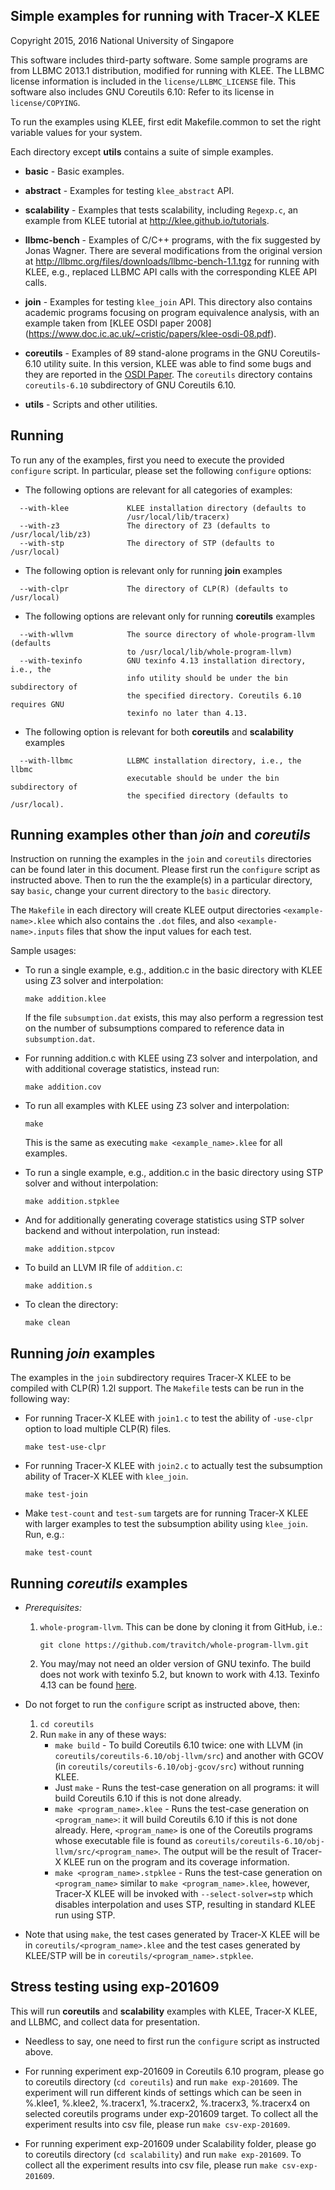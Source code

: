 Simple examples for running with Tracer-X KLEE
----------------------------------------------

Copyright 2015, 2016 National University of Singapore

This software includes third-party software. Some sample programs are from LLBMC 2013.1 distribution, modified for running with KLEE. The LLBMC license information is included in the `license/LLBMC_LICENSE` file. This software also includes GNU Coreutils 6.10: Refer to its license in `license/COPYING`.

To run the examples using KLEE, first edit Makefile.common to set the
right variable values for your system.

Each directory except **utils** contains a suite of simple examples.

- **basic**  - Basic examples. 

- **abstract** - Examples for testing `klee_abstract` API.

- **scalability** - Examples that tests scalability, including `Regexp.c`, an example from KLEE tutorial at http://klee.github.io/tutorials.

- **llbmc-bench** - Examples of C/C++ programs, with the fix suggested by Jonas Wagner. There are several modifications from the original version at http://llbmc.org/files/downloads/llbmc-bench-1.1.tgz for running with KLEE, e.g., replaced LLBMC API calls with the corresponding KLEE API calls.

- **join** - Examples for testing `klee_join` API. This directory also contains
academic programs focusing on program equivalence analysis, with an
example taken from [KLEE OSDI paper 2008]
(https://www.doc.ic.ac.uk/~cristic/papers/klee-osdi-08.pdf).

- **coreutils** - Examples of 89 stand-alone programs in the GNU Coreutils-6.10 utility suite. In this version, KLEE was able to find some bugs and they are reported in the [OSDI Paper](https://www.doc.ic.ac.uk/~cristic/papers/klee-osdi-08.pdf). The `coreutils` directory contains `coreutils-6.10` subdirectory of GNU Coreutils 6.10.

- **utils** - Scripts and other utilities.

Running
-------

To run any of the examples, first you need to execute the provided `configure` script. In particular, please set the following `configure` options:
- The following options are relevant for all categories of examples:
```
  --with-klee             KLEE installation directory (defaults to
                          /usr/local/lib/tracerx)
  --with-z3               The directory of Z3 (defaults to /usr/local/lib/z3)
  --with-stp              The directory of STP (defaults to /usr/local)
```
- The following option is relevant only for running **join** examples
```
  --with-clpr             The directory of CLP(R) (defaults to /usr/local)
```
- The following options are relevant only for running **coreutils** examples
```
  --with-wllvm            The source directory of whole-program-llvm (defaults
                          to /usr/local/lib/whole-program-llvm)
  --with-texinfo          GNU texinfo 4.13 installation directory, i.e., the
                          info utility should be under the bin subdirectory of
                          the specified directory. Coreutils 6.10 requires GNU
                          texinfo no later than 4.13.
```
- The following option is relevant for both **coreutils** and **scalability** examples
```
  --with-llbmc            LLBMC installation directory, i.e., the llbmc
                          executable should be under the bin subdirectory of
                          the specified directory (defaults to /usr/local).
```

Running examples other than *join* and *coreutils*
--------------------------------------------------

Instruction on running the examples in the `join` and `coreutils` directories can be found later in this document. Please first run the `configure` script as instructed above. Then to run the the example(s) in a particular directory, say `basic`, change your current directory to the `basic` directory.

The `Makefile` in each directory will create KLEE output directories `<example-name>.klee` which also contains the `.dot` files, and also `<example-name>.inputs` files that show the input values for each test.

Sample usages:
- To run a single example, e.g., addition.c in the basic directory with KLEE using Z3 solver and interpolation:

  `make addition.klee`

  If the file `subsumption.dat` exists, this may also perform a regression test on the number of subsumptions compared to reference data in `subsumption.dat`.

- For running addition.c with KLEE using Z3 solver and interpolation, and with additional coverage statistics, instead run:

  `make addition.cov`

- To run all examples with KLEE using Z3 solver and interpolation:

  `make`

  This is the same as executing `make <example_name>.klee` for all examples.

- To run a single example, e.g., addition.c in the basic directory using STP solver and without interpolation:

  `make addition.stpklee`

- And for additionally generating coverage statistics using STP solver backend and without interpolation, run instead:

  `make addition.stpcov`

- To build an LLVM IR file of `addition.c`:

  `make addition.s`

- To clean the directory:

  `make clean`

Running *join* examples
-----------------------

The examples in the `join` subdirectory requires Tracer-X KLEE to be compiled with CLP(R) 1.2l support. The `Makefile` tests can be run in the following way:

- For running Tracer-X KLEE with `join1.c` to test the ability of `-use-clpr` option to load multiple CLP(R) files.

  `make test-use-clpr`

- For running Tracer-X KLEE with `join2.c` to actually test the subsumption ability of Tracer-X KLEE with `klee_join`.

  `make test-join`

- Make `test-count` and `test-sum` targets are for running Tracer-X KLEE with larger examples to test the subsumption ability using `klee_join`. Run, e.g.:

  `make test-count`

Running *coreutils* examples
----------------------------

- *Prerequisites:* 
   1. `whole-program-llvm`. This can be done by cloning it from GitHub, i.e.:
     
      `git clone https://github.com/travitch/whole-program-llvm.git`

   2. You may/may not need an older version of GNU texinfo. The build does not work with texinfo 5.2, but known to work with 4.13. Texinfo 4.13 can be found [here](http://ftp.gnu.org/gnu/texinfo/texinfo-4.13.tar.gz).

- Do not forget to run the `configure` script as instructed above, then:
   1. `cd coreutils`
   2. Run `make` in any of these ways:
       - `make build` - To build Coreutils 6.10 twice: one with LLVM (in `coreutils/coreutils-6.10/obj-llvm/src`) and another with GCOV (in `coreutils/coreutils-6.10/obj-gcov/src`) without running KLEE.
       - Just `make` - Runs the test-case generation on all programs: it will build Coreutils 6.10 if this is not done already.
       - `make <program_name>.klee` - Runs the test-case generation on `<program_name>`: it will build Coreutils 6.10 if this is not done already. Here, `<program_name>` is one of the Coreutils programs whose executable file is found as `coreutils/coreutils-6.10/obj-llvm/src/<program_name>`. The output will be the result of Tracer-X KLEE run on the program and its coverage information.
       - `make <program_name>.stpklee` - Runs the test-case generation on `<program_name>` similar to `make <program_name>.klee`, however, Tracer-X KLEE will be invoked with `--select-solver=stp` which disables interpolation and uses STP, resulting in standard KLEE run using STP.

- Note that using `make`, the test cases generated by Tracer-X KLEE will be in `coreutils/<program_name>.klee` and the test cases generated by KLEE/STP will be in `coreutils/<program_name>.stpklee`.

Stress testing using **exp-201609**
-------------------------------

This will run **coreutils** and **scalability** examples with KLEE, Tracer-X KLEE, and LLBMC, and collect data for presentation.

- Needless to say, one need to first run the `configure` script as instructed above.

- For running experiment exp-201609 in Coreutils 6.10 program, please go to coreutils directory (`cd coreutils`) and run `make exp-201609`. The experiment will run different kinds of settings which can be seen in %.klee1, %.klee2, %.tracerx1, %.tracerx2, %.tracerx3, %.tracerx4 on selected coreutils programs under exp-201609 target. To collect all the experiment results into csv file, please run `make csv-exp-201609`.

- For running experiment exp-201609 under Scalability folder, please go to coreutils directory (`cd scalability`) and run `make exp-201609`. To collect all the experiment results into csv file, please run `make csv-exp-201609`. 
